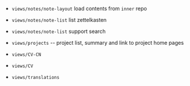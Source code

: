 - `views/notes/note-layout` load contents from `inner` repo

- `views/notes/note-list` list zettelkasten
- `views/notes/note-list` support search

- `views/projects` -- project list, summary and link to project home pages

- `views/CV-CN`
- `views/CV`

- `views/translations`
